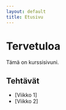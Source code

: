 ```yaml
---
layout: default
title: Etusivu
---
```


# Tervetuloa

Tämä on kurssisivuni.

## Tehtävät
- [Viikko 1]
- [Viikko 2]


